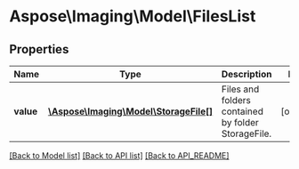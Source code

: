 # Aspose\Imaging\Model\FilesList

## Properties
Name | Type | Description | Notes
------------ | ------------- | ------------- | -------------
**value** | [**\Aspose\Imaging\Model\StorageFile[]**](StorageFile.md) | Files and folders contained by folder StorageFile. | [optional] 

[[Back to Model list]](API_README.md#documentation-for-models) [[Back to API list]](API_README.md#documentation-for-api-endpoints) [[Back to API_README]](API_README.md)

